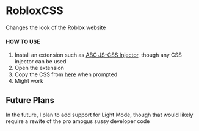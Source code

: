 # RobloxCSS
 Changes the look of the Roblox website

#### HOW TO USE
1. Install an extension such as [ABC JS-CSS Injector](https://chrome.google.com/webstore/detail/abc-js-css-injector/dnoagfebjndkhkabjkkoeeijnjpmbimj/related), though any CSS injector can be used
2. Open the extension
3. Copy the CSS from [here](styles.css) when prompted
4. Might work

## Future Plans
In the future, I plan to add support for Light Mode, though that would likely require a rewite of the pro amogus sussy developer code
